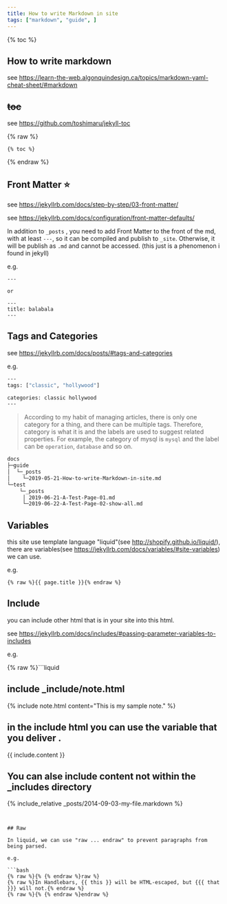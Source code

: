 ```yaml
---
title: How to write Markdown in site
tags: ["markdown", "guide", ]
---
```


{% toc %}

## How to write markdown

see <https://learn-the-web.algonquindesign.ca/topics/markdown-yaml-cheat-sheet/#markdown>

## ~~toc~~

see <https://github.com/toshimaru/jekyll-toc>

{% raw %}
```liquid
{% toc %}
```
{% endraw %}

## Front Matter :star:

see <https://jekyllrb.com/docs/step-by-step/03-front-matter/>

see <https://jekyllrb.com/docs/configuration/front-matter-defaults/>

In addition to `_posts` , you need to add Front Matter to the front of the md, with at least `---`, so it can be compiled and publish to `_site`. Otherwise, it will be publish as `.md` and cannot be accessed. (this just is a phenomenon i found in jekyll)

e.g. 

```liquid
---

or 

---
title: balabala
---
```

## Tags and Categories

see <https://jekyllrb.com/docs/posts/#tags-and-categories>

e.g. 

```bash
---
tags: ["classic", "hollywood"]

categories: classic hollywood
---
```

> According to my habit of managing articles, there is only one category for a thing, and there can be multiple tags. Therefore, category is what it is and the labels are used to suggest related properties. For example, the category of mysql is `mysql` and the label can be `operation`, `database` and so on.

```bash
docs
├─guide
│  └─_posts
│    └─2019-05-21-How-to-write-Markdown-in-site.md
└─test
    └─_posts
     │ 2019-06-21-A-Test-Page-01.md
     └─2019-06-22-A-Test-Page-02-show-all.md
```

## Variables 

this site use template language "liquid"(see <http://shopify.github.io/liquid/>), there are variables(see <https://jekyllrb.com/docs/variables/#site-variables>) we can use.

e.g. 

```liquid
{% raw %}{{ page.title }}{% endraw %}
```

## Include

you can include other html that is in your site into this html.

see <https://jekyllrb.com/docs/includes/#passing-parameter-variables-to-includes>

e.g. 

{% raw %}```liquid
## include _include/note.html
{% include note.html content="This is my sample note." %}
## in the include html you can use the variable that you deliver .
{{ include.content }}

## You can alse include content not within the _includes directory
{% include_relative _posts/2014-09-03-my-file.markdown %}
```{% endraw %}


## Raw 

In liquid, we can use "raw ... endraw" to prevent paragraphs from being parsed.

e.g.

```bash
{% raw %}{% {% endraw %}raw %}
{% raw %}In Handlebars, {{ this }} will be HTML-escaped, but {{{ that }}} will not.{% endraw %}
{% raw %}{% {% endraw %}endraw %} 
```